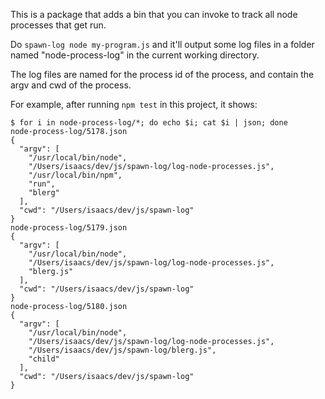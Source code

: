 This is a package that adds a bin that you can invoke to track all
node processes that get run.

Do `spawn-log node my-program.js` and it'll output some log files in a
folder named "node-process-log" in the current working directory.

The log files are named for the process id of the process, and contain
the argv and cwd of the process.

For example, after running `npm test` in this project, it shows:

```
$ for i in node-process-log/*; do echo $i; cat $i | json; done
node-process-log/5178.json
{
  "argv": [
    "/usr/local/bin/node",
    "/Users/isaacs/dev/js/spawn-log/log-node-processes.js",
    "/usr/local/bin/npm",
    "run",
    "blerg"
  ],
  "cwd": "/Users/isaacs/dev/js/spawn-log"
}
node-process-log/5179.json
{
  "argv": [
    "/usr/local/bin/node",
    "/Users/isaacs/dev/js/spawn-log/log-node-processes.js",
    "blerg.js"
  ],
  "cwd": "/Users/isaacs/dev/js/spawn-log"
}
node-process-log/5180.json
{
  "argv": [
    "/usr/local/bin/node",
    "/Users/isaacs/dev/js/spawn-log/log-node-processes.js",
    "/Users/isaacs/dev/js/spawn-log/blerg.js",
    "child"
  ],
  "cwd": "/Users/isaacs/dev/js/spawn-log"
}
```
